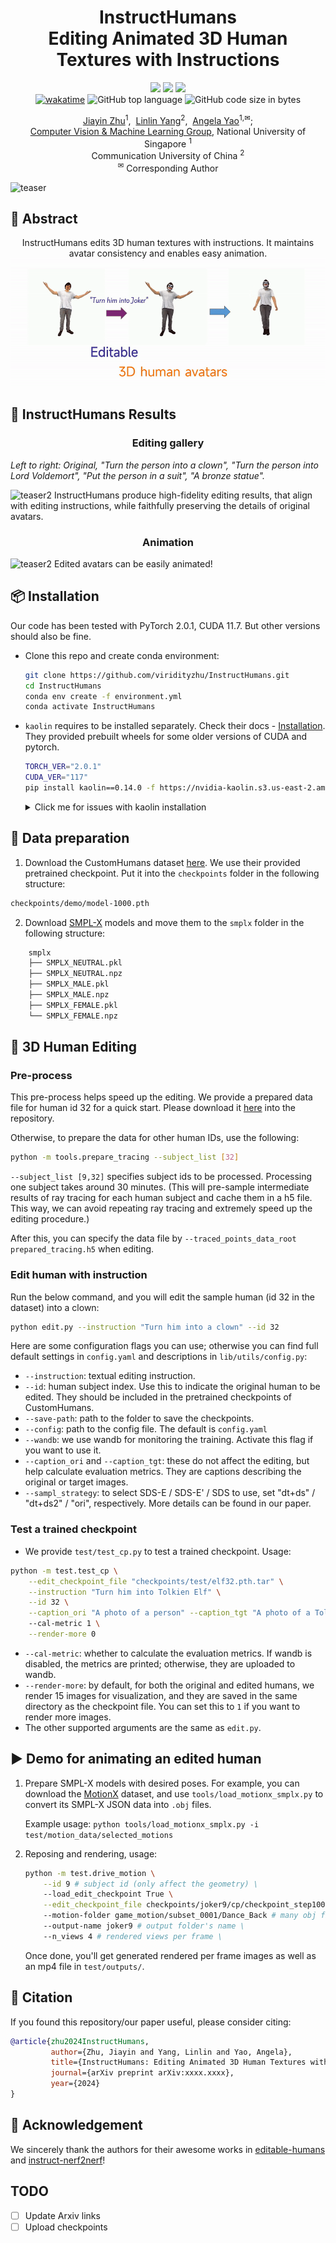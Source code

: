 <div align="center">
   <h1 align="center">
    <strong>InstructHumans</strong> <br>
    Editing Animated 3D Human Textures with Instructions 
   </h1>

   <p>
      <a href="./paper.pdf" target="_blank"><img src="https://img.shields.io/badge/Paper-21759b.svg?logo=adobeacrobatreader&logoColor=white" height="25px"></a>
      <a href=https://arxiv.org/abs/xxx target="_blank"><img src=https://img.shields.io/badge/arXiv-b5212f.svg?logo=arxiv height=25px></a>
      <a href="https://jyzhu.top/instruct-humans/" target="_blank"><img src= https://img.shields.io/badge/Project%20Page-bb8a2e.svg?logo=github height=25px></a>
      <br>
      <a href="https://wakatime.com/badge/user/7974bf3e-99a6-4d26-8e4b-38ca6d5c9c64/project/f1416cf1-e536-442f-ac24-15d02a21d2c1"><img src="https://wakatime.com/badge/user/7974bf3e-99a6-4d26-8e4b-38ca6d5c9c64/project/f1416cf1-e536-442f-ac24-15d02a21d2c1.svg" alt="wakatime"></a>
      <img src="https://img.shields.io/github/languages/top/viridityzhu/InstructHumans?style&color=5D6D7E" alt="GitHub top language" />
      <img src="https://img.shields.io/github/languages/code-size/viridityzhu/InstructHumans?style&color=5D6D7E" alt="GitHub code size in bytes" />
   </p>
</div>

<p align="center">
  <a href="https://jyzhu.top/" target="_blank">Jiayin Zhu</a><sup>1</sup>,&nbsp;
  <a href="https://www.mu4yang.com/" target="_blank">Linlin Yang</a><sup>2</sup>,&nbsp;
  <a href="https://www.comp.nus.edu.sg/~ayao/" target="_blank">Angela Yao</a><sup>1,&#x2709</sup>;</a>
  <br>
  <a href="https://cvml.comp.nus.edu.sg" target="_blank">Computer Vision & Machine Learning Group</a>, National University of Singapore <sup>1</sup>
  <br/>
  Communication University of China <sup>2</sup>
  <br/>
  <sup>&#x2709;</sup> Corresponding Author
</p>

![teaser](assets/teaser.jpg)


## 📑 Abstract
<p align="center">
   InstructHumans edits 3D human textures with instructions. 
   It maintains avatar consistency and enables easy animation.
  <img src="assets/aim.gif" alt="teaser2">
</p>


## 📍 InstructHumans Results
   <h3 align="center">
    Editing gallery
   </h3>

*Left to right: Original, "Turn the person into a clown",
"Turn the person into Lord Voldemort",
"Put the person in a suit",
"A bronze statue".*

<img src="assets/grid_output.gif" alt="teaser2">
InstructHumans produce high-fidelity editing results, that align with editing instructions, while faithfully preserving the details of original avatars.
   <h3 align="center">
    Animation
   </h3>
<img src="assets/1x4_grid_output.gif" alt="teaser2">
Edited avatars can be easily animated!


## 📦 Installation

Our code has been tested with PyTorch 2.0.1, CUDA 11.7. But other versions should also be fine.

- Clone this repo and create conda environment:

    ```bash
    git clone https://github.com/viridityzhu/InstructHumans.git
    cd InstructHumans
    conda env create -f environment.yml
    conda activate InstructHumans
    ```

- `kaolin` requires to be installed separately. Check their docs - [Installation](https://kaolin.readthedocs.io/en/latest/notes/installation.html). They provided prebuilt wheels for some older versions of CUDA and pytorch.

    ```sh
    TORCH_VER="2.0.1"
    CUDA_VER="117"
    pip install kaolin==0.14.0 -f https://nvidia-kaolin.s3.us-east-2.amazonaws.com/torch-$TORCH_VER\_cu$CUDA_VER\.html
    ```

    <details>
    <summary>Click me for issues with kaolin installation</summary>

    If you encounter error when importing kaolin: `from kaolin import _C ImportError`, it may due to incompatibility with your CUDA version.

    Note we use cuda version 11.7. Try install the specific version in the conda environment:

    ```bash
    conda install -c conda-forge cudatoolkit=11.7
    ```

    Alternatively, you can install the compatible versions all together:
    ```bash
    conda install pytorch==2.0.1 torchvision==0.15.2 torchaudio==2.0.2 pytorch-cuda=11.7 -c pytorch -c nvidia
    ```

    Then, reinstall kaolin with `--force` option.

    </details>

## 📂 Data preparation

1. Download the CustomHumans dataset [here](https://forms.gle/oY4PKUyhH6Qqd5YA9). We use their provided pretrained checkpoint. Put it into the `checkpoints` folder in the following structure:

```sh
checkpoints/demo/model-1000.pth
```

2. Download [SMPL-X](https://smpl-x.is.tue.mpg.de/) models and move them to the `smplx` folder in the following structure:

```sh
    smplx
    ├── SMPLX_NEUTRAL.pkl
    ├── SMPLX_NEUTRAL.npz
    ├── SMPLX_MALE.pkl
    ├── SMPLX_MALE.npz
    ├── SMPLX_FEMALE.pkl
    └── SMPLX_FEMALE.npz
```

## 🎲 3D Human Editing

### Pre-process

This pre-process helps speed up the editing. We provide a prepared data file for human id 32 for a quick start. Please download it [here](xxx) into the repository.

Otherwise, to prepare the data for other human IDs, use the following:

```bash
python -m tools.prepare_tracing --subject_list [32]
```

`--subject_list [9,32]` specifies subject ids to be processed. Processing one subject takes around 30 minutes. (This will pre-sample intermediate results of ray tracing for each human subject and cache them in a h5 file. This way, we can avoid repeating ray tracing and extremely speed up the editing procedure.)

After this, you can specify the data file by `--traced_points_data_root prepared_tracing.h5` when editing.

### Edit human with instruction

Run the below command, and you will edit the sample human (id 32 in the dataset) into a clown:

```sh
python edit.py --instruction "Turn him into a clown" --id 32
```
Here are some configuration flags you can use; otherwise you can find full default settings in `config.yaml` and descriptions in `lib/utils/config.py`:

* `--instruction`: textual editing instruction.
* `--id`: human subject index. Use this to indicate the original human to be edited. They should be included in the pretrained checkpoints of CustomHumans.
* `--save-path`: path to the folder to save the checkpoints.
* `--config`: path to the config file. The default is `config.yaml`
* `--wandb`: we use wandb for monitoring the training. Activate this flag if you want to use it.
* `--caption_ori` and `--caption_tgt`: these do not affect the editing, but help calculate evaluation metrics. They are captions describing the original or target images.
* `--sampl_strategy`: to select SDS-E / SDS-E' / SDS to use, set "dt+ds" / "dt+ds2" / "ori", respectively. More details can be found in our paper.

### Test a trained checkpoint

- We provide `test/test_cp.py` to test a trained checkpoint. Usage:

```sh
python -m test.test_cp \
    --edit_checkpoint_file "checkpoints/test/elf32.pth.tar" \
    --instruction "Turn him into Tolkien Elf" \
    --id 32 \
    --caption_ori "A photo of a person" --caption_tgt "A photo of a Tolkien Elf"
    --cal-metric 1 \
    --render-more 0
```

- `--cal-metric`: whether to calculate the evaluation metrics. If wandb is disabled, the metrics are printed; otherwise, they are uploaded to wandb.
- `--render-more`: by default, for both the original and edited humans, we render 15 images for visualization, and they are saved in the same directory as the checkpoint file. You can set this to `1` if you want to render more images.
- The other supported arguments are the same as `edit.py`.

## ▶️ Demo for animating an edited human

1. Prepare SMPL-X models with desired poses. For example, you can download the [MotionX](https://github.com/IDEA-Research/Motion-X) dataset, and use `tools/load_motionx_smplx.py` to convert its SMPL-X JSON data into `.obj` files.
  
    Example usage: `python tools/load_motionx_smplx.py -i test/motion_data/selected_motions`
2. Reposing and rendering, usage:

    ```sh
    python -m test.drive_motion \
        --id 9 # subject id (only affect the geometry) \
        --load_edit_checkpoint True \
        --edit_checkpoint_file checkpoints/joker9/cp/checkpoint_step1000.pth.tar  # texture checkpoint \
        --motion-folder game_motion/subset_0001/Dance_Back # many obj files defining the motion, prepared in step 1 \
        --output-name joker9 # output folder's name \
        --n_views 4 # rendered views per frame \
    ```

    Once done, you'll get generated rendered per frame images as well as an mp4 file in `test/outputs/`.

## 📄 Citation

If you found this repository/our paper useful, please consider citing:

``` bibtex
@article{zhu2024InstructHumans,
         author={Zhu, Jiayin and Yang, Linlin and Yao, Angela},
         title={InstructHumans: Editing Animated 3D Human Textures with Instructions},
         journal={arXiv preprint arXiv:xxxx.xxxx},
         year={2024}
} 
```

## 👏 Acknowledgement

We sincerely thank the authors for their awesome works in [editable-humans](https://github.com/custom-humans/editable-humans) and [instruct-nerf2nerf](https://github.com/ayaanzhaque/instruct-nerf2nerf)!

## TODO

- [ ] Update Arxiv links
- [ ] Upload checkpoints